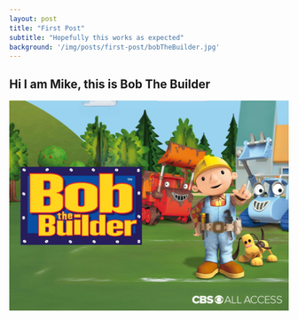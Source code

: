 ```yaml
---
layout: post
title: "First Post"
subtitle: "Hopefully this works as expected"
background: '/img/posts/first-post/bobTheBuilder.jpg'
---
```


## Hi I am Mike, this is Bob The Builder

![bob](/img/posts/first-post/bobTheBuilder.jpg)
